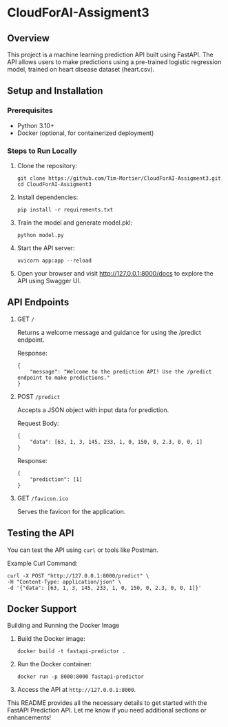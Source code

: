 # CloudForAI-Assigment3
## Overview

This project is a machine learning prediction API built using FastAPI. The API allows users to make predictions using a pre-trained logistic regression model, trained on heart disease dataset (heart.csv).
## Setup and Installation
### Prerequisites

- Python 3.10+
- Docker (optional, for containerized deployment)

### Steps to Run Locally

1. Clone the repository:

    ```
    git clone https://github.com/Tim-Mortier/CloudForAI-Assigment3.git
    cd CloudForAI-Assigment3
    ```

2. Install dependencies:

    ```
    pip install -r requirements.txt
    ```

3. Train the model and generate model.pkl:

    ```
    python model.py
    ```

4. Start the API server:

    ```
    uvicorn app:app --reload
    ```

5. Open your browser and visit http://127.0.0.1:8000/docs to explore the API using Swagger UI.

## API Endpoints

1. GET `/`

    Returns a welcome message and guidance for using the /predict endpoint.

    Response:

    ```
    {
        "message": "Welcome to the prediction API! Use the /predict endpoint to make predictions."
    }
    ```

2. POST `/predict`

    Accepts a JSON object with input data for prediction.

    Request Body:

    ```
    {
        "data": [63, 1, 3, 145, 233, 1, 0, 150, 0, 2.3, 0, 0, 1]
    }   
    ```

    Response:

    ```
    {
        "prediction": [1]
    }
    ```

3. GET `/favicon.ico`
    
    Serves the favicon for the application.

## Testing the API

You can test the API using `curl` or tools like Postman.

Example Curl Command:

```
curl -X POST "http://127.0.0.1:8000/predict" \
-H "Content-Type: application/json" \
-d '{"data": [63, 1, 3, 145, 233, 1, 0, 150, 0, 2.3, 0, 0, 1]}'
```

## Docker Support
Building and Running the Docker Image

1. Build the Docker image:

    ```
    docker build -t fastapi-predictor .
    ```

2. Run the Docker container:

    ```
    docker run -p 8000:8000 fastapi-predictor
    ```

3. Access the API at `http://127.0.0.1:8000`.

This README provides all the necessary details to get started with the FastAPI Prediction API. Let me know if you need additional sections or enhancements!